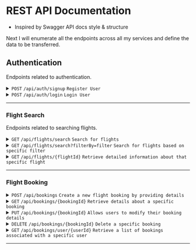 # REST API Documentation

- Inspired by Swagger API docs style & structure

Next I will enumerate all the endpoints across all my services and define the data to be transferred.

## Authentication

Endpoints related to authentication.

<details>
<summary>
    <code>POST</code>
    <code>/api/auth/signup</code>
    <code>Register User</code>
</summary>

Signup and retrieve an authentication token.

- URL

`/auth/signup`

- Method

`POST`

- URL Params

`None`

- Data Params

Required:

`username` (string, unique): The username chosen by the user for authentication.

`email` (string, unique): The user's email address for communication and account recovery.

`password` (string): The user's chosen password for authentication.

- Success Respone

| Code | Description | Content                                                                       |
| :--- | :---------- | :---------------------------------------------------------------------------- |
| 201  | Created     | `{"message": "User registered successfully", "token": "the.jwt.token.here" }` |

- Error Response

| Code | Description         | Content                                                               |
| :--- | :------------------ | :-------------------------------------------------------------------- |
| 400  | Bad Request         | `{ error: "Validation failed", details: { field: "error message" } }` |
| 422  | Unprocessable Entry | `{ error : "Email Invalid" }`                                         |

</details>

<details>
<summary>
    <code>POST</code>
    <code>/api/auth/login</code>
    <code>Login User</code>
</summary>

Login and retrieve user token.

- URL

`/api/auth/login`

- Method

`POST`

- URL Params

`None`

- Data Params

Required:

`email`(string): The user's email address for authentication.

`password`(string): The user's chosed password for authentication.

- Success Response

| Code | Description      | Content                                                           |
| ---- | ---------------- | ----------------------------------------------------------------- |
| 200  | Login Successful | `{"message": "Login successful", "token": "your.jwt.token.here"}` |

- Error Response

| Code | Description  | Content                                                                |
| ---- | ------------ | ---------------------------------------------------------------------- |
| 400  | Bad Request  | `{"error": "Validation failed","details": {"field": "error message"}}` |
| 401  | Unauthorized | `{"error": "Authentication failed"}`                                   |

</details>

---

### Flight Search

Endpoints related to searching flights.

<details>
<summary>
    <code>GET</code>
    <code>/api/flights/search</code>
    <code>Search for flights</code>
</summary>

Additional information about searching for flights.

- **URL**

`/api/flights/search`

- **Method**

`GET`

- **URL Params**

`None`

- **Data Params**

`None`

- **Success Response**

| Code | Description | Content                                |
| ---- | ----------- | -------------------------------------- |
| 200  | Success     | `{ flights: [flight1, flight2, ...] }` |

- **Error Response**

| Code | Description  | Content                              |
| ---- | ------------ | ------------------------------------ |
| 401  | Unauthorized | `{ error: "Authentication failed" }` |

</details>

<details>
<summary>
    <code>GET</code>
    <code>/api/flights/search?filterBy=filter</code>
    <code>Search for flights based on specific filter</code>
</summary>

Search for flights based on specific filter

- **URL**

`/api/flights/search?filterBy=filter`

- **Method**

`GET`

- **URL Params**

**Required:**

`origin=[string]` - The code or name of the origin airport.

`destination=[string]` - The code or name of the destination airport.

`departureDate=[string]` - The date of departure (YYYY-MM-DD).

**Optional:**

`airline=[string]` - The name of the airline (for filtering by airline).

`maxPrice=[number]` - The maximum price for a flight.

`cabinClass=[string]` - The desired cabin class (e.g., "Economy," "Business").

`flexibleDates=[boolean]` - Indicates whether flexible date search is enabled (true/false).

- **Success Response**

| Code | Description | Content                                |
| ---- | ----------- | -------------------------------------- |
| 200  | Success     | `{ flights: [flight1, flight2, ...] }` |

- **Error Response**

| Code | Description         | Content                              |
| ---- | ------------------- | ------------------------------------ |
| 401  | Unauthorized        | `{ error: "Authentication failed" }` |
| 422  | Unprocessable Entry | `{ error: "Invalid input data" }`    |

</details>

<details>
<summary>
    <code>GET</code>
    <code>/api/flights/{flightId}</code>
    <code>Retrieve detailed information about that specific flight</code>
</summary>

- **URL**

`/api/flights/{flightId}`

- **Method**

`GET`

- **URL Params**

`flightId`(string) - The ID of the flight we are looking for.

- **Data Params**

`None`

- **Success Respone**

Code: `200`

Content:

```json
{
  "flightId": "FL12345",
  "airline": "Airline Name",
  "originAirport": "Origin Airport Code (e.g., JFK)",
  "destinationAirport": "Destination Airport Code (e.g., LAX)",
  "departureDateTime": "2023-09-30T08:00:00Z",
  "arrivalDateTime": "2023-09-30T11:30:00Z",
  "duration": "3 hours 30 minutes",
  "availableSeats": 120,
  "totalSeats": 150,
  "cabinClass": "Economy",
  "price": {
    "amount": 250.0,
    "currency": "USD"
  },
  "layovers": [
    {
      "airport": "Connecting Airport Code (if applicable)",
      "layoverDuration": "2 hours"
    }
  ],
  "flightNumber": "AI123",
  "aircraftType": "Boeing 737",
  "status": "Scheduled"
}
```

- **Error Response:**

| Code | Description  | Content                              |
| ---- | ------------ | ------------------------------------ |
| 401  | Unauthorized | `{ error: "Authentication failed" }` |
| 404  | Not Found    | `{ error: "Flight not found" }`      |

- **Sample Call:**

  ```javascript
  $.ajax({
    url: "/flights/search/FL12345",
    dataType: "json",
    type: "GET",
    success: function (response) {
      console.log(response);
    },
    error: function (error) {
      console.error(error);
    },
  });
  ```

</details>

---

### Flight Booking

<details>
<summary>
    <code>POST</code>
    <code>/api/bookings</code>
    <code>Create a new flight booking by providing details</code>
</summary>

- **URL**

`/api/bookings`

- **Method**

`POST`

- URL Params

`None`

- Data Params

  - **Required:**
    - `userId=[string]` - The unique identifier of the user making the booking.
    - `flights=[array]` - An array of flight objects representing the flights to be booked. Each flight object should include:
      - `flightId=[string]` - The unique identifier of the flight.
      - `passengers=[array]` - An array of passenger objects for this flight. Each passenger object should include:
        - `firstName=[string]` - The first name of the passenger.
        - `lastName=[string]` - The last name of the passenger.
        - `dateOfBirth=[string]` - The date of birth of the passenger (YYYY-MM-DD).
        - `gender=[string]` - The gender of the passenger.

- **Success Response**

| Code | Description | Content                                            |
| ---- | ----------- | -------------------------------------------------- |
| 201  | Created     | `{ bookingId: "B123456789", status: "Confirmed" }` |

- **Error Response**

| Code | Description         | Content                              |
| ---- | ------------------- | ------------------------------------ |
| 401  | Unauthorized        | `{ error: "Authentication failed" }` |
| 422  | Unprocessable Entry | `{ error: "Invalid input data" }`    |

</details>

<details>
<summary>
    <code>GET</code>
    <code>/api/bookings/{bookingId}</code>
    <code>Retrieve details about a specific booking</code>
</summary>

- **URL**

`/api/bookings/{bookingId}`

- **Method**

`GET`

- **URL Params**

`bookingId`(string) - The identifier of the booking to get information about.

- **Data Params**

`None`

- **Success Response**

| Code | Description | Content                            |
| ---- | ----------- | ---------------------------------- |
| 200  | Success     | `{ bookingId: "B123456789", ... }` |

- **Error Response:**

| Code | Description  | Content                              |
| ---- | ------------ | ------------------------------------ |
| 401  | Unauthorized | `{ error: "Authentication failed" }` |
| 404  | Not Found    | `{ error: "Booking not found" }`     |

</details>

<details>
<summary>
    <code>PUT</code>
    <code>/api/bookings/{bookingId}</code>
    <code>Allows users to modify their booking details</code>
</summary>
</details>

<details>
<summary>
    <code>DELETE</code>
    <code>/api/bookings/{bookingId}</code>
    <code>Delete a specific booking</code>
</summary>
</details>

<details>
<summary>
    <code>GET</code>
    <code>/api/bookings/user/{userId}</code>
    <code>Retrieve a list of bookings associated with a specific user</code>
</summary>
</details>

---
